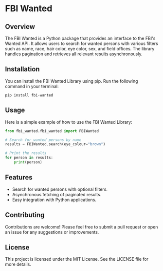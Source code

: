 # FBI Wanted

## Overview
The FBI Wanted is a Python package that provides an interface to the FBI's Wanted API. It allows users to search for wanted persons with various filters such as name, race, hair color, eye color, sex, and field offices. The library handles pagination and retrieves all relevant results asynchronously.

## Installation
You can install the FBI Wanted Library using pip. Run the following command in your terminal:

```
pip install fbi-wanted
```

## Usage
Here is a simple example of how to use the FBI Wanted Library:

```python
from fbi_wanted.fbi_wanted import FBIWanted

# Search for wanted persons by name
results = FBIWanted.search(eye_colour="brown")

# Print the results
for person in results:
    print(person)
```

## Features
- Search for wanted persons with optional filters.
- Asynchronous fetching of paginated results.
- Easy integration with Python applications.

## Contributing
Contributions are welcome! Please feel free to submit a pull request or open an issue for any suggestions or improvements.

## License
This project is licensed under the MIT License. See the LICENSE file for more details.
